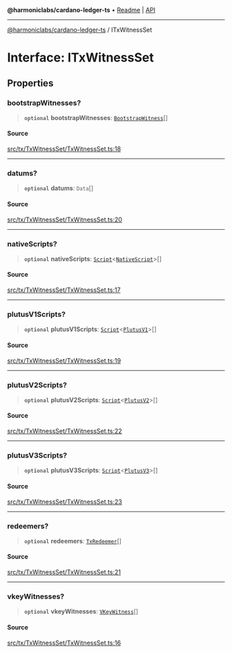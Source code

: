 **@harmoniclabs/cardano-ledger-ts** • [Readme](../README.md) \| [API](../globals.md)

***

[@harmoniclabs/cardano-ledger-ts](../README.md) / ITxWitnessSet

# Interface: ITxWitnessSet

## Properties

### bootstrapWitnesses?

> **`optional`** **bootstrapWitnesses**: [`BootstrapWitness`](../classes/BootstrapWitness.md)[]

#### Source

[src/tx/TxWitnessSet/TxWitnessSet.ts:18](https://github.com/HarmonicLabs/cardano-ledger-ts/blob/d1659b0/src/tx/TxWitnessSet/TxWitnessSet.ts#L18)

***

### datums?

> **`optional`** **datums**: `Data`[]

#### Source

[src/tx/TxWitnessSet/TxWitnessSet.ts:20](https://github.com/HarmonicLabs/cardano-ledger-ts/blob/d1659b0/src/tx/TxWitnessSet/TxWitnessSet.ts#L20)

***

### nativeScripts?

> **`optional`** **nativeScripts**: [`Script`](../classes/Script.md)\<[`NativeScript`](../enumerations/ScriptType.md#nativescript)\>[]

#### Source

[src/tx/TxWitnessSet/TxWitnessSet.ts:17](https://github.com/HarmonicLabs/cardano-ledger-ts/blob/d1659b0/src/tx/TxWitnessSet/TxWitnessSet.ts#L17)

***

### plutusV1Scripts?

> **`optional`** **plutusV1Scripts**: [`Script`](../classes/Script.md)\<[`PlutusV1`](../enumerations/ScriptType.md#plutusv1)\>[]

#### Source

[src/tx/TxWitnessSet/TxWitnessSet.ts:19](https://github.com/HarmonicLabs/cardano-ledger-ts/blob/d1659b0/src/tx/TxWitnessSet/TxWitnessSet.ts#L19)

***

### plutusV2Scripts?

> **`optional`** **plutusV2Scripts**: [`Script`](../classes/Script.md)\<[`PlutusV2`](../enumerations/ScriptType.md#plutusv2)\>[]

#### Source

[src/tx/TxWitnessSet/TxWitnessSet.ts:22](https://github.com/HarmonicLabs/cardano-ledger-ts/blob/d1659b0/src/tx/TxWitnessSet/TxWitnessSet.ts#L22)

***

### plutusV3Scripts?

> **`optional`** **plutusV3Scripts**: [`Script`](../classes/Script.md)\<[`PlutusV3`](../enumerations/ScriptType.md#plutusv3)\>[]

#### Source

[src/tx/TxWitnessSet/TxWitnessSet.ts:23](https://github.com/HarmonicLabs/cardano-ledger-ts/blob/d1659b0/src/tx/TxWitnessSet/TxWitnessSet.ts#L23)

***

### redeemers?

> **`optional`** **redeemers**: [`TxRedeemer`](../classes/TxRedeemer.md)[]

#### Source

[src/tx/TxWitnessSet/TxWitnessSet.ts:21](https://github.com/HarmonicLabs/cardano-ledger-ts/blob/d1659b0/src/tx/TxWitnessSet/TxWitnessSet.ts#L21)

***

### vkeyWitnesses?

> **`optional`** **vkeyWitnesses**: [`VKeyWitness`](../classes/VKeyWitness.md)[]

#### Source

[src/tx/TxWitnessSet/TxWitnessSet.ts:16](https://github.com/HarmonicLabs/cardano-ledger-ts/blob/d1659b0/src/tx/TxWitnessSet/TxWitnessSet.ts#L16)
